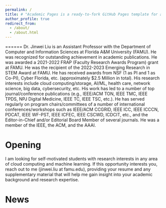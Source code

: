 ```yaml
---
permalink: /
title: # "Academic Pages is a ready-to-fork GitHub Pages template for academic personal websites"
author_profile: true
redirect_from: 
  - /about/
  - /about.html
---
```

======
Dr. Jinwei Liu is an Assistant Professor with the Department of Computer and Information Sciences at Florida A&M University (FAMU). He was recognized for outstanding achievement in academic publications. He was awarded a 2021-2022 FRAP (Faculty Research Awards Program) grant at FAMU. He was the recipient of the 2022-2023 Emerging Research in STEM Award at FAMU. He has received awards from NSF (1 as PI and 1 as Co-PI), Cyber Florida, etc. (approximately $2.5 Million in total). His research interests include cloud computing/storage, AI/ML, health care, network science, big data, cybersecurity, etc. His work has led to a number of top journal/conference publications (e.g., IEEE/ACM TON, IEEE TMC, IEEE TPDS, NPJ Digital Medicine, IEEE TC, IEEE TSC, etc.). He has served regularly on program chairs/committees of a number of international conferences/workshops such as IEEE/ACM CCGRID, IEEE ICC, IEEE ICCCN, PDCAT, IEEE WF-PST, IEEE ICFEC, IEEE CSCWD, ICDCIT, etc., and the Editor-in-Chief and/or Editorial Board Member of several journals. He was a member of the IEEE, the ACM, and the AAAI.

Opening
======
I am looking for self-motivated students with research interests in any area of cloud computing and machine learning. If this opportunity interests you, reach out to me (jinwei.liu at famu.edu), providing your resume and any supplementary material that will help me gain insight into your academic background and research expertise.

News
======



